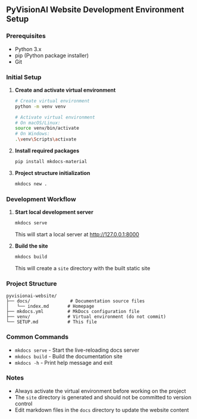## PyVisionAI Website Development Environment Setup

### Prerequisites
- Python 3.x
- pip (Python package installer)
- Git

### Initial Setup

1. **Create and activate virtual environment**
   ```bash
   # Create virtual environment
   python -m venv venv
   
   # Activate virtual environment
   # On macOS/Linux:
   source venv/bin/activate
   # On Windows:
   .\venv\Scripts\activate
   ```

2. **Install required packages**
   ```bash
   pip install mkdocs-material
   ```

3. **Project structure initialization**
   ```bash
   mkdocs new .
   ```

### Development Workflow

1. **Start local development server**
   ```bash
   mkdocs serve
   ```
   This will start a local server at http://127.0.0.1:8000

2. **Build the site**
   ```bash
   mkdocs build
   ```
   This will create a `site` directory with the built static site

### Project Structure
```
pyvisionai-website/
├── docs/               # Documentation source files
│   └── index.md       # Homepage
├── mkdocs.yml         # MkDocs configuration file
├── venv/              # Virtual environment (do not commit)
└── SETUP.md           # This file
```

### Common Commands
- `mkdocs serve` - Start the live-reloading docs server
- `mkdocs build` - Build the documentation site
- `mkdocs -h` - Print help message and exit

### Notes
- Always activate the virtual environment before working on the project
- The `site` directory is generated and should not be committed to version control
- Edit markdown files in the `docs` directory to update the website content 